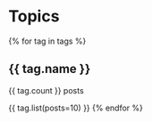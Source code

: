 # Topics

{% for tag in tags %}

## {{ tag.name }}

{{ tag.count }} posts

{{ tag.list(posts=10) }}
{% endfor %}
